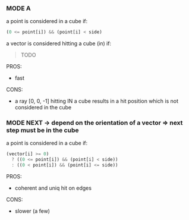 ### MODE A

a point is considered in a cube if:

```ts
(0 <= point[i]) && (point[i] < side)
``` 


a vector is considered hitting a cube (in) if:

> TODO

PROS:

- fast

CONS:

- a ray [0, 0, -1] hitting IN a cube results in a hit position which is not considered in the cube


### MODE NEXT -> depend on the orientation of a vector => next step must be in the cube

a point is considered in a cube if:

```ts
(vector[i] >= 0)
  ? ((0 <= point[i]) && (point[i] < side))
  : ((0 < point[i]) && (point[i] <= side))
```

PROS:

- coherent and uniq hit on edges

CONS:

- slower (a few)
